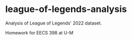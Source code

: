# league-of-legends-analysis
Analysis of League of Legends' 2022 dataset. 

Homework for EECS 398 at U-M


